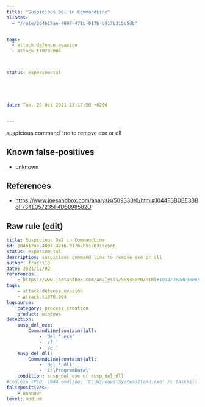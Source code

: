 ```yaml
---
title: "Suspicious Del in CommandLine"
aliases:
  - "/rule/204b17ae-4007-471b-917b-b917b315c5db"


tags:
  - attack.defense_evasion
  - attack.t1070.004



status: experimental





date: Tue, 26 Oct 2021 13:17:56 +0200


---
```


suspicious command line to remove exe or dll

<!--more-->


## Known false-positives

* unknown



## References

* https://www.joesandbox.com/analysis/509330/0/html#1044F3BDBE3BB6F734E357235F4D5898582D


## Raw rule ([edit](https://github.com/SigmaHQ/sigma/edit/master/rules/windows/process_creation/proc_creation_win_susp_del.yml))
```yaml
title: Suspicious Del in CommandLine
id: 204b17ae-4007-471b-917b-b917b315c5db
status: experimental
description: suspicious command line to remove exe or dll
author: frack113
date: 2021/12/02
references:
    - https://www.joesandbox.com/analysis/509330/0/html#1044F3BDBE3BB6F734E357235F4D5898582D
tags:
    - attack.defense_evasion
    - attack.t1070.004 
logsource:
    category: process_creation
    product: windows
detection:
    susp_del_exe:
        CommandLine|contains|all:
            - 'del *.exe'
            - '/f '
            - '/q '
    susp_del_dll:
        CommandLine|contains|all:
            - 'del *.dll'
            - 'C:\ProgramData\'
    condition: susp_del_exe or susp_del_dll
#cmd.exe (PID: 1044 cmdline: 'C:\Windows\System32\cmd.exe' /c taskkill /im A8D4.exe /f & timeout /t 6 & del /f /q 'C:\Users\user~1\AppData\Local\Temp\A8D4.exe' & del C:\ProgramData\*.dll & exit 
falsepositives:
    - unknown
level: medium

```

